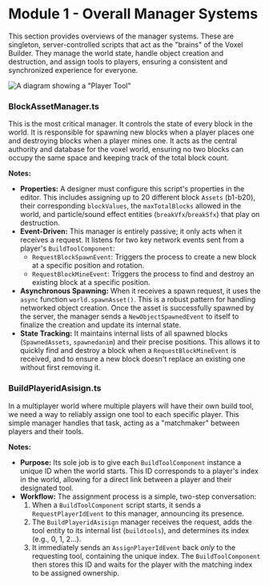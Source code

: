 # Module 1 - Overall Manager Systems

This section provides overviews of the manager systems. These are singleton, server-controlled scripts that act as the "brains" of the Voxel Builder. They manage the world state, handle object creation and destruction, and assign tools to players, ensuring a consistent and synchronized experience for everyone.


![A diagram showing a "Player Tool"](gameui.png)

### BlockAssetManager.ts
This is the most critical manager. It controls the state of every block in the world. It is responsible for spawning new blocks when a player places one and destroying blocks when a player mines one. It acts as the central authority and database for the voxel world, ensuring no two blocks can occupy the same space and keeping track of the total block count.

**Notes:**
*   **Properties:** A designer must configure this script's properties in the editor. This includes assigning up to 20 different block `Assets` (b1-b20), their corresponding `blockValues`, the `maxTotalBlocks` allowed in the world, and particle/sound effect entities (`breakVfx`/`breakSfx`) that play on destruction.
*   **Event-Driven:** This manager is entirely passive; it only acts when it receives a request. It listens for two key network events sent from a player's `BuildToolComponent`:
    *   `RequestBlockSpawnEvent`: Triggers the process to create a new block at a specific position and rotation.
    *   `RequestBlockMineEvent`: Triggers the process to find and destroy an existing block at a specific position.
*   **Asynchronous Spawning:** When it receives a spawn request, it uses the `async` function `world.spawnAsset()`. This is a robust pattern for handling networked object creation. Once the asset is successfully spawned by the server, the manager sends a `NewObjectSpawnedEvent` to itself to finalize the creation and update its internal state.
*   **State Tracking:** It maintains internal lists of all spawned blocks (`SpawnedAssets`, `spawnedanim`) and their precise positions. This allows it to quickly find and destroy a block when a `RequestBlockMineEvent` is received, and to ensure a new block doesn't replace an existing one without first removing it.

### BuildPlayeridAsisign.ts
In a multiplayer world where multiple players will have their own build tool, we need a way to reliably assign one tool to each specific player. This simple manager handles that task, acting as a "matchmaker" between players and their tools.

**Notes:**
*   **Purpose:** Its sole job is to give each `BuildToolComponent` instance a unique ID when the world starts. This ID corresponds to a player's index in the world, allowing for a direct link between a player and their designated tool.
*   **Workflow:** The assignment process is a simple, two-step conversation:
    1.  When a `BuildToolComponent` script starts, it sends a `RequestPlayerIdEvent` to this manager, announcing its presence.
    2.  The `BuildPlayeridAsisign` manager receives the request, adds the tool entity to its internal list (`buildtools`), and determines its index (e.g., 0, 1, 2...).
    3.  It immediately sends an `AssignPlayerIdEvent` back *only* to the requesting tool, containing the unique index. The `BuildToolComponent` then stores this ID and waits for the player with the matching index to be assigned ownership.

